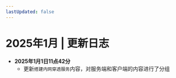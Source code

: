 ```yaml
---
lastUpdated: false
---
```


# 2025年1月 | 更新日志

- **2025年1月1日11点42分**
    - 更新```搭建内网穿透服务```内容，对服务端和客户端的内容进行了分组